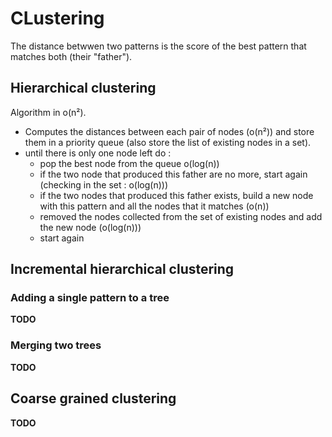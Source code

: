 # CLustering

The distance betwwen two patterns is the score of the best pattern that matches both (their "father").

## Hierarchical clustering

Algorithm in o(n²).  

- Computes the distances between each pair of nodes (o(n²)) and store them in a priority queue (also store the list of existing nodes in a set).
- until there is only one node left do :
  - pop the best node from the queue o(log(n))
  - if the two node that produced this father are no more, start again (checking in the set : o(log(n)))
  - if the two nodes that produced this father exists, build a new node with this pattern and all the nodes that it matches (o(n))
  - removed the nodes collected from the set of existing nodes and add the new node (o(log(n)))
  - start again

## Incremental hierarchical clustering

### Adding a single pattern to a tree

**TODO**

### Merging two trees

**TODO**

## Coarse grained clustering

**TODO**